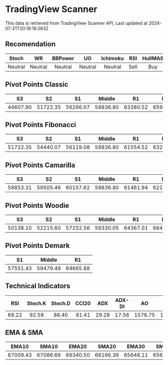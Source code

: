 # TradingView Scanner
This data is retrieved from TradingView Scanner API, Last updated at 2024-07-21T20:18:18.083Z

## Recomendation
| Stoch | WR | BBPower | UO | Ichimoku | RSI | HullMA9 |
| :---: | :---: | :---: | :---: | :---: | :---: | :---: |
| Neutral | Neutral | Neutral | Neutral | Neutral | Sell | Buy |

## Pivot Points Classic
| S3 | S2 | S1 | Middle | R1 | R2 | R3 |
| :---: | :---: | :---: | :---: | :---: | :---: | :---: |
| 44607.90 | 51722.35 | 56266.07 | 58836.80 | 63380.52 | 65951.25 | 73065.70 |

## Pivot Points Fibonacci
| S3 | S2 | S1 | Middle | R1 | R2 | R3 |
| :---: | :---: | :---: | :---: | :---: | :---: | :---: |
| 51722.35 | 54440.07 | 56119.08 | 58836.80 | 61554.52 | 63233.53 | 65951.25 |

## Pivot Points Camarilla
| S3 | S2 | S1 | Middle | R1 | R2 | R3 |
| :---: | :---: | :---: | :---: | :---: | :---: | :---: |
| 58853.31 | 59505.46 | 60157.62 | 58836.80 | 61461.94 | 62114.10 | 62766.25 |

## Pivot Points Woodie
| S3 | S2 | S1 | Middle | R1 | R2 | R3 |
| :---: | :---: | :---: | :---: | :---: | :---: | :---: |
| 50138.10 | 52215.60 | 57252.56 | 59330.05 | 64367.01 | 66444.50 | 71481.46 |

## Pivot Points Demark
| S1 | Middle | R1 |
| :---: | :---: | :---: |
| 57551.43 | 59479.49 | 64665.88 |

## Technical Indicators
| RSI | Stoch.K | Stoch.D | CCI20 | ADX | ADX-DI | AO | Mom | MACD | MACD | W.R | HullMA9 |
| :---: | :---: | :---: | :---: | :---: | :---: | :---: | :---: | :---: | :---: | :---: | :---: |
| 68.22 | 92.58 | 88.40 | 81.41 | 29.28 | 17.56 | 1576.75 | 1049.80 | 953.77 | 976.65 | -4.42 | 67392.01 |

## EMA & SMA
| EMA10 | SMA10 | EMA20 | SMA20 | EMA30 | SMA30 | EMA50 | SMA50 | EMA100 | SMA100 | EMA200 | SMA200 |
| :---: | :---: | :---: | :---: | :---: | :---: | :---: | :---: | :---: | :---: | :---: | :---: |
| 67009.43 | 67086.66 | 66340.50 | 66166.39 | 65648.11 | 65679.97 | 64396.30 | 64291.86 | 62771.11 | 60810.88 | 62566.01 | 61459.03 |